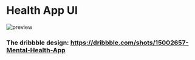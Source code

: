 # Health App UI 

![preview](https://cdn.dribbble.com/users/3860505/screenshots/15002657/media/836115cdecbcc4fc51c9aa0c68c4bae7.png?compress=1&resize=768x576&vertical=top)

### The dribbble design: https://dribbble.com/shots/15002657-Mental-Health-App
